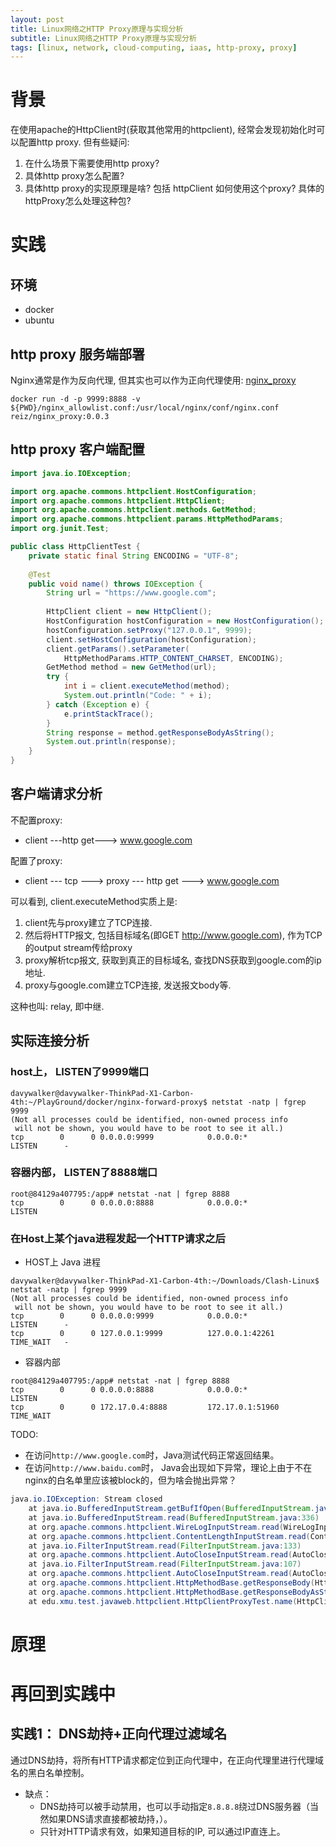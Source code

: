 ```yaml
---
layout: post
title: Linux网络之HTTP Proxy原理与实现分析
subtitle: Linux网络之HTTP Proxy原理与实现分析
tags: [linux, network, cloud-computing, iaas, http-proxy, proxy]
---
```


# 背景
在使用apache的HttpClient时(获取其他常用的httpclient), 经常会发现初始化时可以配置http proxy. 但有些疑问:

1. 在什么场景下需要使用http proxy?
1. 具体http proxy怎么配置?
1. 具体http proxy的实现原理是啥? 包括 httpClient 如何使用这个proxy? 具体的httpProxy怎么处理这种包?

# 实践
## 环境

- docker
- ubuntu

## http proxy 服务端部署
Nginx通常是作为反向代理, 但其实也可以作为正向代理使用:  [nginx_proxy](https://github.com/reiz/nginx_proxy)

```shell
docker run -d -p 9999:8888 -v ${PWD}/nginx_allowlist.conf:/usr/local/nginx/conf/nginx.conf reiz/nginx_proxy:0.0.3
```

## http proxy 客户端配置
```java
import java.io.IOException;

import org.apache.commons.httpclient.HostConfiguration;
import org.apache.commons.httpclient.HttpClient;
import org.apache.commons.httpclient.methods.GetMethod;
import org.apache.commons.httpclient.params.HttpMethodParams;
import org.junit.Test;

public class HttpClientTest {
    private static final String ENCODING = "UTF-8";
    
    @Test
    public void name() throws IOException {
        String url = "https://www.google.com";
        
        HttpClient client = new HttpClient();
        HostConfiguration hostConfiguration = new HostConfiguration();
        hostConfiguration.setProxy("127.0.0.1", 9999);
        client.setHostConfiguration(hostConfiguration);
        client.getParams().setParameter(
            HttpMethodParams.HTTP_CONTENT_CHARSET, ENCODING);
        GetMethod method = new GetMethod(url);
        try {
            int i = client.executeMethod(method);
            System.out.println("Code: " + i);
        } catch (Exception e) {
            e.printStackTrace();
        }
        String response = method.getResponseBodyAsString();
        System.out.println(response);
    }
}
```

## 客户端请求分析
不配置proxy:

- client ---http get---> www.google.com

配置了proxy:

- client --- tcp ---> proxy --- http get --->  www.google.com

可以看到, client.executeMethod实质上是:

1. client先与proxy建立了TCP连接.
1. 然后将HTTP报文, 包括目标域名(即GET http://www.google.com), 作为TCP的output stream传给proxy
1. proxy解析tcp报文, 获取到真正的目标域名, 查找DNS获取到google.com的ip地址.
1. proxy与google.com建立TCP连接, 发送报文body等.

这种也叫: relay, 即中继.

## 实际连接分析

### host上， LISTEN了9999端口
```shell
davywalker@davywalker-ThinkPad-X1-Carbon-4th:~/PlayGround/docker/nginx-forward-proxy$ netstat -natp | fgrep 9999
(Not all processes could be identified, non-owned process info
 will not be shown, you would have to be root to see it all.)
tcp        0      0 0.0.0.0:9999            0.0.0.0:*               LISTEN      -                   
```

### 容器内部， LISTEN了8888端口
```shell
root@84129a407795:/app# netstat -nat | fgrep 8888
tcp        0      0 0.0.0.0:8888            0.0.0.0:*               LISTEN     
```

### 在Host上某个java进程发起一个HTTP请求之后

- HOST上 Java 进程
```shell
davywalker@davywalker-ThinkPad-X1-Carbon-4th:~/Downloads/Clash-Linux$ netstat -natp | fgrep 9999
(Not all processes could be identified, non-owned process info
 will not be shown, you would have to be root to see it all.)
tcp        0      0 0.0.0.0:9999            0.0.0.0:*               LISTEN      -                   
tcp        0      0 127.0.0.1:9999          127.0.0.1:42261         TIME_WAIT   -                   
```

- 容器内部
```shell
root@84129a407795:/app# netstat -nat | fgrep 8888
tcp        0      0 0.0.0.0:8888            0.0.0.0:*               LISTEN     
tcp        0      0 172.17.0.4:8888         172.17.0.1:51960        TIME_WAIT  
```

TODO:
- 在访问`http://www.google.com`时，Java测试代码正常返回结果。
- 在访问`http://www.baidu.com`时， Java会出现如下异常，理论上由于不在nginx的白名单里应该被block的，但为啥会抛出异常？
```java
java.io.IOException: Stream closed
	at java.io.BufferedInputStream.getBufIfOpen(BufferedInputStream.java:170)
	at java.io.BufferedInputStream.read(BufferedInputStream.java:336)
	at org.apache.commons.httpclient.WireLogInputStream.read(WireLogInputStream.java:69)
	at org.apache.commons.httpclient.ContentLengthInputStream.read(ContentLengthInputStream.java:170)
	at java.io.FilterInputStream.read(FilterInputStream.java:133)
	at org.apache.commons.httpclient.AutoCloseInputStream.read(AutoCloseInputStream.java:108)
	at java.io.FilterInputStream.read(FilterInputStream.java:107)
	at org.apache.commons.httpclient.AutoCloseInputStream.read(AutoCloseInputStream.java:127)
	at org.apache.commons.httpclient.HttpMethodBase.getResponseBody(HttpMethodBase.java:690)
	at org.apache.commons.httpclient.HttpMethodBase.getResponseBodyAsString(HttpMethodBase.java:803)
	at edu.xmu.test.javaweb.httpclient.HttpClientProxyTest.name(HttpClientProxyTest.java:31)
```



# 原理




# 再回到实践中

## 实践1： DNS劫持+正向代理过滤域名
通过DNS劫持，将所有HTTP请求都定位到正向代理中，在正向代理里进行代理域名的黑白名单控制。

- 缺点：
  - DNS劫持可以被手动禁用，也可以手动指定`8.8.8.8`绕过DNS服务器（当然如果DNS请求直接都被劫持，）。
  - 只针对HTTP请求有效，如果知道目标的IP, 可以通过IP直连上。





